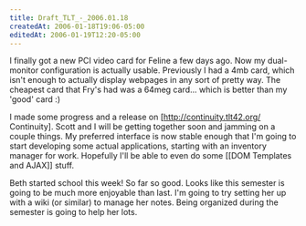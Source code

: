```yaml
---
title: Draft_TLT_-_2006.01.18
createdAt: 2006-01-18T19:06-05:00
editedAt: 2006-01-19T12:20-05:00
---
```


I finally got a new PCI video card for Feline a few days ago. Now my dual-monitor configuration is actually usable. Previously I had a 4mb card, which isn't enough to actually display webpages in any sort of pretty way. The cheapest card that Fry's had was a 64meg card... which is better than my 'good' card :)

I made some progress and a release on [http://continuity.tlt42.org/ Continuity]. Scott and I will be getting together soon and jamming on a couple things. My preferred interface is now stable enough that I'm going to start developing some actual applications, starting with an inventory manager for work. Hopefully I'll be able to even do some [[DOM Templates and AJAX]] stuff.

Beth started school this week! So far so good. Looks like this semester is going to be much more enjoyable than last. I'm going to try setting her up with a wiki (or similar) to manage her notes. Being organized during the semester is going to help her lots.

